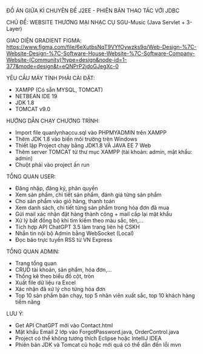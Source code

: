 ĐỒ ÁN GIỮA KÌ CHUYÊN ĐỀ J2EE - PHIÊN BẢN THAO TÁC VỚI JDBC

CHỦ ĐỀ: WEBSITE THƯƠNG MẠI NHẠC CỤ SGU-Music (Java Servlet + 3-Layer)

GIAO DIỆN GRADIENT FIGMA:
https://www.figma.com/file/6eXutbsNqT9VYfOywzks9q/Web-Design-%7C-Website-Design-%7C-Software-House-Website-%7C-Software-Company-Website-(Community)?type=design&node-id=1-377&mode=design&t=eQNPrP2jdoGJegXc-0

YÊU CẦU MÁY TÍNH PHẢI CÀI ĐẶT:

+ XAMPP (Có sẵn MYSQL, TOMCAT)
+ NETBEAN IDE 19
+ JDK 1.8
+ TOMCAT v9.0


HƯỚNG DẪN CHẠY CHƯƠNG TRÌNH:

+ Import file quanlynhaccu.sql vào PHPMYADMIN trên XAMPP
+ Thêm JDK 1.8 vào biến môi trường trên Windows
+ Thiết lập Project chạy bằng JDK1.8 VÀ JAVA EE 7 Web
+ Thêm server TOMCAT từ thư mục XAMPP (tài khoản: admin, mật khẩu: admin)
+ Chuột phải vào project ấn run

TỔNG QUAN USER:

+ Đăng nhập, đăng ký, phân quyền
+ Xem sản phẩm, chi tiết sản phẩm, đánh giá từng sản phẩm
+ Cho sản phẩm vào giỏ hàng, thanh toán
+ Xem danh sách, chi tiết từng sản phẩm trong hóa đơn đã mua
+ Gửi mail xác nhận đặt hàng thành công + mail cấp lại mật khẩu
+ Xử lý bất đồng bộ khi tìm kiếm theo màu sắc, tên,...
+ Tích hợp API ChatGPT 3.5 làm trang liên hệ CSKH
+ Nhắn tin nội bộ Admin bằng WebSocket (Local)
+ Đọc báo trực tuyến RSS từ VN Express

TỔNG QUAN ADMIN:

+ Trang tổng quan
+ CRUD tài khoản, sản phẩm, hóa đơn,...
+ Thống kê theo biểu đồ cột, tròn
+ Xuất file dữ liệu ra Excel
+ Xác nhận đã xử lý cho từng hóa đơn
+ Top 10 sản phẩm bán chạy, top 5 nhân viên xuất sắc, top 10 khách hàng tiềm năng

LƯU Ý:

+ Get API ChatGPT mới vào Contact.html 
+ Mật khẩu Email 2 lớp vào ForgotPassword.java, OrderControl.java
+ Project có thể không tương thích Eclipse hoặc IntelliJ IDEA
+ Phiên bản JDK và Tomcat cũ hoặc mới quá có thể dẫn đến lỗi mvn
